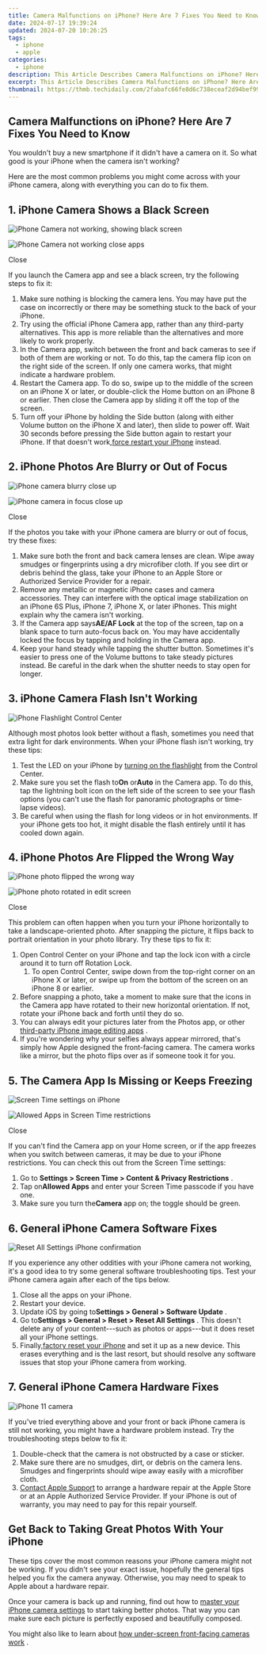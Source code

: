 ```yaml
---
title: Camera Malfunctions on iPhone? Here Are 7 Fixes You Need to Know
date: 2024-07-17 19:39:24
updated: 2024-07-20 10:26:25
tags:
  - iphone
  - apple
categories:
  - iphone
description: This Article Describes Camera Malfunctions on iPhone? Here Are 7 Fixes You Need to Know
excerpt: This Article Describes Camera Malfunctions on iPhone? Here Are 7 Fixes You Need to Know
thumbnail: https://thmb.techidaily.com/2fabafc66fe8d6c738eceaf2d94bef9969abb79ce6dfc7f79cdd9561a56a5238.jpg
---
```


## Camera Malfunctions on iPhone? Here Are 7 Fixes You Need to Know

 You wouldn't buy a new smartphone if it didn't have a camera on it. So what good is your iPhone when the camera isn't working?

 Here are the most common problems you might come across with your iPhone camera, along with everything you can do to fix them.

## 1\. iPhone Camera Shows a Black Screen

![iPhone Camera not working, showing black screen](https://static1.makeuseofimages.com/wordpress/wp-content/uploads/2020/01/iPhone-Camera-not-working-showing-black-screen.jpg)

![iPhone Camera not working close apps](https://static1.makeuseofimages.com/wordpress/wp-content/uploads/2020/01/iPhone-Camera-app-from-App-Switcher-view.jpg)

Close

 If you launch the Camera app and see a black screen, try the following steps to fix it:

1. Make sure nothing is blocking the camera lens. You may have put the case on incorrectly or there may be something stuck to the back of your iPhone.
2. Try using the official iPhone Camera app, rather than any third-party alternatives. This app is more reliable than the alternatives and more likely to work properly.
3. In the Camera app, switch between the front and back cameras to see if both of them are working or not. To do this, tap the camera flip icon on the right side of the screen. If only one camera works, that might indicate a hardware problem.
4. Restart the Camera app. To do so, swipe up to the middle of the screen on an iPhone X or later, or double-click the Home button on an iPhone 8 or earlier. Then close the Camera app by sliding it off the top of the screen.
5. Turn off your iPhone by holding the Side button (along with either Volume button on the iPhone X and later), then slide to power off. Wait 30 seconds before pressing the Side button again to restart your iPhone. If that doesn't work,[force restart your iPhone](https://www.makeuseof.com/tag/restart-iphone-recovery-mode/) instead.

## 2\. iPhone Photos Are Blurry or Out of Focus

![iPhone camera blurry close up](https://static1.makeuseofimages.com/wordpress/wp-content/uploads/2020/01/iPhone-camera-blurry-close-up.jpg)

![iPhone camera in focus close up](https://static1.makeuseofimages.com/wordpress/wp-content/uploads/2020/01/iPhone-camera-in-focus-close-up.jpg)

Close

 If the photos you take with your iPhone camera are blurry or out of focus, try these fixes:

1. Make sure both the front and back camera lenses are clean. Wipe away smudges or fingerprints using a dry microfiber cloth. If you see dirt or debris behind the glass, take your iPhone to an Apple Store or Authorized Service Provider for a repair.
2. Remove any metallic or magnetic iPhone cases and camera accessories. They can interfere with the optical image stabilization on an iPhone 6S Plus, iPhone 7, iPhone X, or later iPhones. This might explain why the camera isn't working.
3. If the Camera app says**AE/AF Lock** at the top of the screen, tap on a blank space to turn auto-focus back on. You may have accidentally locked the focus by tapping and holding in the Camera app.
4. Keep your hand steady while tapping the shutter button. Sometimes it's easier to press one of the Volume buttons to take steady pictures instead. Be careful in the dark when the shutter needs to stay open for longer.

## 3\. iPhone Camera Flash Isn't Working

![iPhone Flashlight Control Center](https://static1.makeuseofimages.com/wordpress/wp-content/uploads/2018/06/ios-control-center.png)

 Although most photos look better without a flash, sometimes you need that extra light for dark environments. When your iPhone flash isn't working, try these tips:

1. Test the LED on your iPhone by [turning on the flashlight](https://www.makeuseof.com/tag/turn-on-flashlight-turn-off-flashlight/) from the Control Center.
2. Make sure you set the flash to**On** or**Auto** in the Camera app. To do this, tap the lightning bolt icon on the left side of the screen to see your flash options (you can't use the flash for panoramic photographs or time-lapse videos).
3. Be careful when using the flash for long videos or in hot environments. If your iPhone gets too hot, it might disable the flash entirely until it has cooled down again.

## 4\. iPhone Photos Are Flipped the Wrong Way

![iPhone photo flipped the wrong way](https://static1.makeuseofimages.com/wordpress/wp-content/uploads/2020/01/iPhone-photo-flipped-the-wrong-way.jpg)

![iPhone photo rotated in edit screen](https://static1.makeuseofimages.com/wordpress/wp-content/uploads/2020/01/iPhone-photo-rotated-in-edit-screen.jpg)

Close

 This problem can often happen when you turn your iPhone horizontally to take a landscape-oriented photo. After snapping the picture, it flips back to portrait orientation in your photo library. Try these tips to fix it:

1. Open Control Center on your iPhone and tap the lock icon with a circle around it to turn off Rotation Lock.  
   1. To open Control Center, swipe down from the top-right corner on an iPhone X or later, or swipe up from the bottom of the screen on an iPhone 8 or earlier.
2. Before snapping a photo, take a moment to make sure that the icons in the Camera app have rotated to their new horizontal orientation. If not, rotate your iPhone back and forth until they do so.
3. You can always edit your pictures later from the Photos app, or other [third-party iPhone image editing apps](https://www.makeuseof.com/tag/best-free-photo-editing-apps-iphone/) .
4. If you're wondering why your selfies always appear mirrored, that's simply how Apple designed the front-facing camera. The camera works like a mirror, but the photo flips over as if someone took it for you.

## 5\. The Camera App Is Missing or Keeps Freezing

![Screen Time settings on iPhone](https://static1.makeuseofimages.com/wordpress/wp-content/uploads/2020/01/Screen-Time-settings-on-iPhone.jpg)

![Allowed Apps in Screen Time restrictions](https://static1.makeuseofimages.com/wordpress/wp-content/uploads/2020/01/Allowed-Apps-in-Screen-Time-restrictions.jpg)

Close

 If you can't find the Camera app on your Home screen, or if the app freezes when you switch between cameras, it may be due to your iPhone restrictions. You can check this out from the Screen Time settings:

1. Go to **Settings > Screen Time > Content & Privacy Restrictions** .
2. Tap on**Allowed Apps** and enter your Screen Time passcode if you have one.
3. Make sure you turn the**Camera** app on; the toggle should be green.

## 6\. General iPhone Camera Software Fixes

![Reset All Settings iPhone confirmation](https://static1.makeuseofimages.com/wordpress/wp-content/uploads/2020/01/Reset-All-Settings-iPhone-confirmation.jpg)

 If you experience any other oddities with your iPhone camera not working, it's a good idea to try some general software troubleshooting tips. Test your iPhone camera again after each of the tips below.

1. Close all the apps on your iPhone.
2. Restart your device.
3. Update iOS by going to**Settings > General > Software Update** .
4. Go to**Settings > General > Reset > Reset All Settings** . This doesn't delete any of your content---such as photos or apps---but it does reset all your iPhone settings.
5. Finally,[factory reset your iPhone](https://www.makeuseof.com/tag/how-to-factory-reset-iphone-ipad/) and set it up as a new device. This erases everything and is the last resort, but should resolve any software issues that stop your iPhone camera from working.

## 7\. General iPhone Camera Hardware Fixes

![iPhone 11 camera](https://static1.makeuseofimages.com/wordpress/wp-content/uploads/2020/01/iPhone-11-camera.jpg)

 If you've tried everything above and your front or back iPhone camera is still not working, you might have a hardware problem instead. Try the troubleshooting steps below to fix it:

1. Double-check that the camera is not obstructed by a case or sticker.
2. Make sure there are no smudges, dirt, or debris on the camera lens. Smudges and fingerprints should wipe away easily with a microfiber cloth.
3. [Contact Apple Support](https://getsupport.apple.com/) to arrange a hardware repair at the Apple Store or at an Apple Authorized Service Provider. If your iPhone is out of warranty, you may need to pay for this repair yourself.

## Get Back to Taking Great Photos With Your iPhone

 These tips cover the most common reasons your iPhone camera might not be working. If you didn't see your exact issue, hopefully the general tips helped you fix the camera anyway. Otherwise, you may need to speak to Apple about a hardware repair.

 Once your camera is back up and running, find out how to [master your iPhone camera settings](https://www.makeuseof.com/tag/iphone-camera-settings/) to start taking better photos. That way you can make sure each picture is perfectly exposed and beautifully composed.

 You might also like to learn about [how under-screen front-facing cameras work](https://www.makeuseof.com/how-under-screen-camera-works/) .

<ins class="adsbygoogle"
     style="display:block"
     data-ad-format="autorelaxed"
     data-ad-client="ca-pub-7571918770474297"
     data-ad-slot="1223367746"></ins>



<ins class="adsbygoogle"
     style="display:block"
     data-ad-client="ca-pub-7571918770474297"
     data-ad-slot="8358498916"
     data-ad-format="auto"
     data-full-width-responsive="true"></ins>
